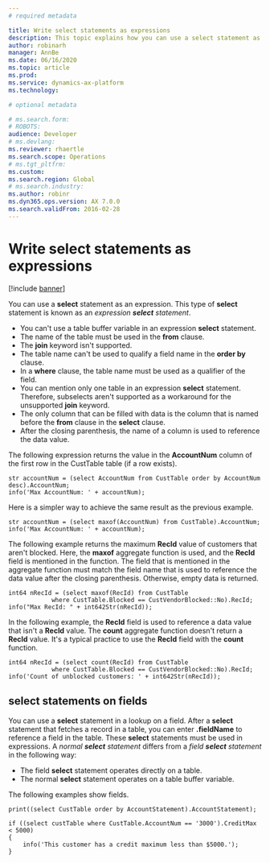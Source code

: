 ```yaml
---
# required metadata

title: Write select statements as expressions
description: This topic explains how you can use a select statement as an expression.
author: robinarh
manager: AnnBe
ms.date: 06/16/2020
ms.topic: article
ms.prod: 
ms.service: dynamics-ax-platform
ms.technology: 

# optional metadata

# ms.search.form: 
# ROBOTS: 
audience: Developer
# ms.devlang: 
ms.reviewer: rhaertle
ms.search.scope: Operations
# ms.tgt_pltfrm: 
ms.custom:
ms.search.region: Global
# ms.search.industry: 
ms.author: robinr
ms.dyn365.ops.version: AX 7.0.0
ms.search.validFrom: 2016-02-28
---
```


# Write select statements as expressions

[!include [banner](../../includes/banner.md)]

You can use a **select** statement as an expression. This type of **select** statement is known as an *expression **select** statement*.

+ You can't use a table buffer variable in an expression **select** statement.
+ The name of the table must be used in the **from** clause.
+ The **join** keyword isn't supported.
+ The table name can't be used to qualify a field name in the **order by** clause.
+ In a **where** clause, the table name must be used as a qualifier of the field.
+ You can mention only one table in an expression **select** statement. Therefore, subselects aren't supported as a workaround for the unsupported **join** keyword.
+ The only column that can be filled with data is the column that is named before the **from** clause in the **select** clause.
+ After the closing parenthesis, the name of a column is used to reference the data value.

The following expression returns the value in the **AccountNum** column of the first row in the CustTable table (if a row exists).

```xpp
str accountNum = (select AccountNum from CustTable order by AccountNum desc).AccountNum;
info('Max AccountNum: ' + accountNum);
```

Here is a simpler way to achieve the same result as the previous example.

```xpp
str accountNum = (select maxof(AccountNum) from CustTable).AccountNum;
info('Max AccountNum: ' + accountNum);
```

The following example returns the maximum **RecId** value of customers that aren't blocked. Here, the **maxof** aggregate function is used, and the **RecId** field is mentioned in the function. The field that is mentioned in the aggregate function must match the field name that is used to reference the data value after the closing parenthesis. Otherwise, empty data is returned.

```xpp
int64 nRecId = (select maxof(RecId) from CustTable
            where CustTable.Blocked == CustVendorBlocked::No).RecId;
info("Max RecId: " + int642Str(nRecId));
```

In the following example, the **RecId** field is used to reference a data value that isn't a **RecId** value. The **count** aggregate function doesn't return a **RecId** value. It's a typical practice to use the **RecId** field with the **count** function.

```xpp
int64 nRecId = (select count(RecId) from CustTable
            where CustTable.Blocked == CustVendorBlocked::No).RecId;
info('Count of unblocked customers: ' + int642Str(nRecId));
```

## select statements on fields

You can use a **select** statement in a lookup on a field. After a **select** statement that fetches a record in a table, you can enter **.fieldName** to reference a field in the table. These **select** statements must be used in expressions. A *normal **select** statement* differs from a *field **select** statement* in the following way:

+ The field **select** statement operates directly on a table.
+ The normal **select** statement operates on a table buffer variable.

The following examples show fields.

```xpp
print((select CustTable order by AccountStatement).AccountStatement);

if ((select custTable where CustTable.AccountNum == '3000').CreditMax < 5000)
{
    info('This customer has a credit maximum less than $5000.');
}
```
